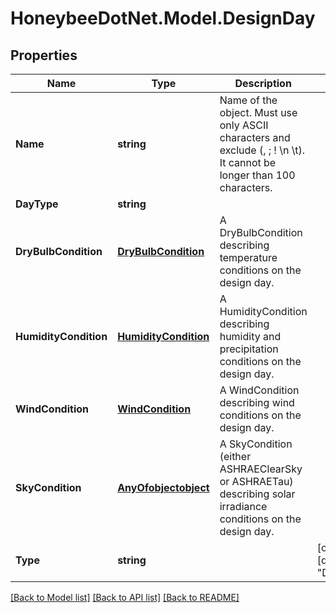 
# HoneybeeDotNet.Model.DesignDay

## Properties

Name | Type | Description | Notes
------------ | ------------- | ------------- | -------------
**Name** | **string** | Name of the object. Must use only ASCII characters and exclude (, ; ! \\n \\t). It cannot be longer than 100 characters. | 
**DayType** | **string** |  | 
**DryBulbCondition** | [**DryBulbCondition**](DryBulbCondition.md) | A DryBulbCondition describing temperature conditions on the design day. | 
**HumidityCondition** | [**HumidityCondition**](HumidityCondition.md) | A HumidityCondition describing humidity and precipitation conditions on the design day. | 
**WindCondition** | [**WindCondition**](WindCondition.md) | A WindCondition describing wind conditions on the design day. | 
**SkyCondition** | [**AnyOfobjectobject**](AnyOfobjectobject.md) | A SkyCondition (either ASHRAEClearSky or ASHRAETau) describing solar irradiance conditions on the design day. | 
**Type** | **string** |  | [optional] [default to "DesignDay"]

[[Back to Model list]](../README.md#documentation-for-models)
[[Back to API list]](../README.md#documentation-for-api-endpoints)
[[Back to README]](../README.md)

